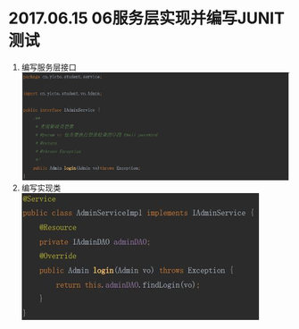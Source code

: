 # 2017.06.15 06服务层实现并编写JUNIT测试
1. 编写服务层接口  
	![](../images/19.jpg)  
2. 编写实现类  
	![](../images/20.jpg)  